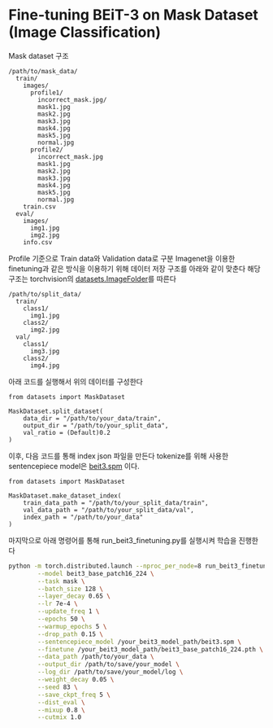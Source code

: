 # Fine-tuning BEiT-3 on Mask Dataset (Image Classification)

Mask dataset 구조

```
/path/to/mask_data/
  train/
    images/
      profile1/
        incorrect_mask.jpg/
        mask1.jpg
        mask2.jpg
        mask3.jpg
        mask4.jpg
        mask5.jpg
        normal.jpg
      profile2/
        incorrect_mask.jpg
        mask1.jpg
        mask2.jpg
        mask3.jpg
        mask4.jpg
        mask5.jpg
        normal.jpg
    train.csv
  eval/
    images/
      img1.jpg
      img2.jpg
    info.csv
```

Profile 기준으로 Train data와 Validation data로 구분
Imagenet을 이용한 finetuning과 같은 방식을 이용하기 위해 데이터 저장 구조를 아래와 같이 맞춘다
해당 구조는 torchvision의 [datasets.ImageFolder](https://pytorch.org/vision/main/generated/torchvision.datasets.ImageFolder.html)를 따른다

```
/path/to/split_data/
  train/
    class1/
      img1.jpg
    class2/
      img2.jpg
  val/
    class1/
      img3.jpg
    class2/
      img4.jpg
```
아래 코드를 실행해서 위의 데이터를 구성한다

```
from datasets import MaskDataset

MaskDataset.split_dataset(
    data_dir = "/path/to/your_data/train",
    output_dir = "/path/to/your_split_data",
    val_ratio = (Default)0.2
)
```

이후, 다음 코드를 통해 index json 파일을 만든다
tokenize를 위해 사용한 sentencepiece model은 [beit3.spm](https://conversationhub.blob.core.windows.net/beit-share-public/beit3/sentencepiece/beit3.spm?sv=2021-10-04&st=2023-06-08T11%3A16%3A02Z&se=2033-06-09T11%3A16%3A00Z&sr=c&sp=r&sig=N4pfCVmSeq4L4tS8QbrFVsX6f6q844eft8xSuXdxU48%3D) 이다.

```
from datasets import MaskDataset

MaskDataset.make_dataset_index(
    train_data_path = "/path/to/your_split_data/train",
    val_data_path = "/path/to/your_split_data/val",
    index_path = "/path/to/your_data"
)
```



마지막으로 아래 명령어를 통해 run_beit3_finetuning.py를 실행시켜 학습을 진행한다

```bash       
python -m torch.distributed.launch --nproc_per_node=8 run_beit3_finetuning.py \
        --model beit3_base_patch16_224 \
        --task mask \
        --batch_size 128 \
        --layer_decay 0.65 \
        --lr 7e-4 \
        --update_freq 1 \
        --epochs 50 \
        --warmup_epochs 5 \
        --drop_path 0.15 \
        --sentencepiece_model /your_beit3_model_path/beit3.spm \
        --finetune /your_beit3_model_path/beit3_base_patch16_224.pth \
        --data_path /path/to/your_data \
        --output_dir /path/to/save/your_model \
        --log_dir /path/to/save/your_model/log \
        --weight_decay 0.05 \
        --seed 83 \
        --save_ckpt_freq 5 \
        --dist_eval \
        --mixup 0.8 \
        --cutmix 1.0
```
